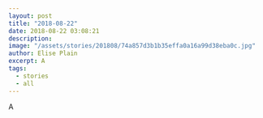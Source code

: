 ```yaml
---
layout: post
title: "2018-08-22"
date: 2018-08-22 03:08:21
description: 
image: "/assets/stories/201808/74a857d3b1b35effa0a16a99d38eba0c.jpg"
author: Elise Plain
excerpt: A
tags: 
  - stories
  - all
---
```


A
<p></p>
